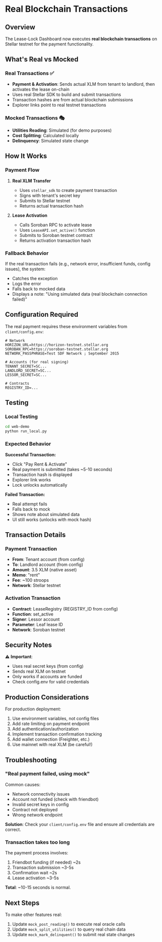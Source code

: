 # Real Blockchain Transactions

## Overview

The Lease-Lock Dashboard now executes **real blockchain transactions** on Stellar testnet for the payment functionality.

## What's Real vs Mocked

### Real Transactions ✅
- **Payment & Activation**: Sends actual XLM from tenant to landlord, then activates the lease on-chain
- Uses real Stellar SDK to build and submit transactions
- Transaction hashes are from actual blockchain submissions
- Explorer links point to real testnet transactions

### Mocked Transactions 🎭
- **Utilities Reading**: Simulated (for demo purposes)
- **Cost Splitting**: Calculated locally
- **Delinquency**: Simulated state change

## How It Works

### Payment Flow

1. **Real XLM Transfer**
   - Uses `stellar_sdk` to create payment transaction
   - Signs with tenant's secret key
   - Submits to Stellar testnet
   - Returns actual transaction hash

2. **Lease Activation**
   - Calls Soroban RPC to activate lease
   - Uses `LeaseAPI.set_active()` function
   - Submits to Soroban testnet contract
   - Returns activation transaction hash

### Fallback Behavior

If the real transaction fails (e.g., network error, insufficient funds, config issues), the system:
- Catches the exception
- Logs the error
- Falls back to mocked data
- Displays a note: "Using simulated data (real blockchain connection failed)"

## Configuration Required

The real payment requires these environment variables from `client/config.env`:

```env
# Network
HORIZON_URL=https://horizon-testnet.stellar.org
SOROBAN_RPC=https://soroban-testnet.stellar.org
NETWORK_PASSPHRASE=Test SDF Network ; September 2015

# Accounts (for real signing)
TENANT_SECRET=SC...
LANDLORD_SECRET=SC...
LESSOR_SECRET=SC...

# Contracts
REGISTRY_ID=...
```

## Testing

### Local Testing
```bash
cd web-demo
python run_local.py
```

### Expected Behavior

**Successful Transaction:**
- Click "Pay Rent & Activate"
- Real payment is submitted (takes ~5-10 seconds)
- Transaction hash is displayed
- Explorer link works
- Lock unlocks automatically

**Failed Transaction:**
- Real attempt fails
- Falls back to mock
- Shows note about simulated data
- UI still works (unlocks with mock hash)

## Transaction Details

### Payment Transaction
- **From**: Tenant account (from config)
- **To**: Landlord account (from config)
- **Amount**: 3.5 XLM (native asset)
- **Memo**: "rent"
- **Fee**: ~100 stroops
- **Network**: Stellar testnet

### Activation Transaction
- **Contract**: LeaseRegistry (REGISTRY_ID from config)
- **Function**: set_active
- **Signer**: Lessor account
- **Parameter**: Leaf lease ID
- **Network**: Soroban testnet

## Security Notes

⚠️ **Important**:
- Uses real secret keys (from config)
- Sends real XLM on testnet
- Only works if accounts are funded
- Check config.env for valid credentials

## Production Considerations

For production deployment:
1. Use environment variables, not config files
2. Add rate limiting on payment endpoint
3. Add authentication/authorization
4. Implement transaction confirmation tracking
5. Add wallet connection (Freighter, etc.)
6. Use mainnet with real XLM (be careful!)

## Troubleshooting

### "Real payment failed, using mock"

Common causes:
- Network connectivity issues
- Account not funded (check with friendbot)
- Invalid secret keys in config
- Contract not deployed
- Wrong network endpoint

**Solution**: Check your `client/config.env` file and ensure all credentials are correct.

### Transaction takes too long

The payment process involves:
1. Friendbot funding (if needed) ~2s
2. Transaction submission ~3-5s
3. Confirmation wait ~2s
4. Lease activation ~3-5s

**Total**: ~10-15 seconds is normal.

## Next Steps

To make other features real:
1. Update `mock_post_reading()` to execute real oracle calls
2. Update `mock_split_utilities()` to query real chain data
3. Update `mock_mark_delinquent()` to submit real state changes

